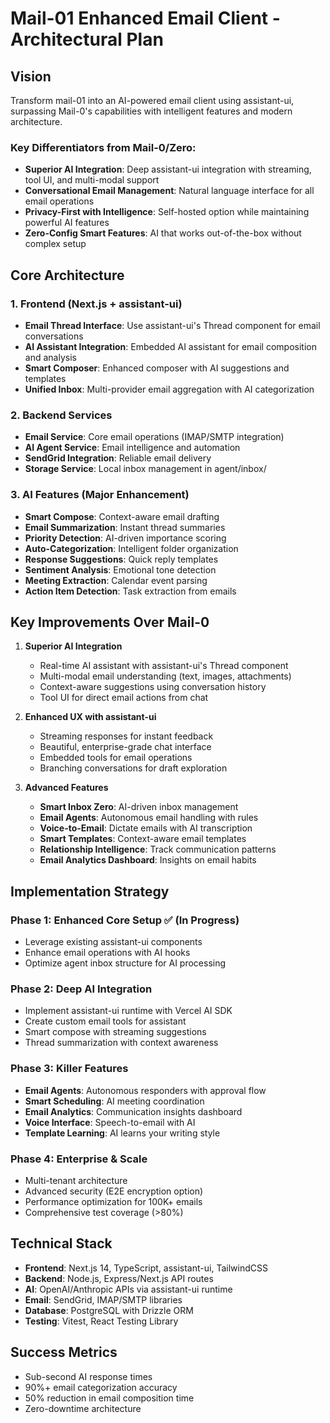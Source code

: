 # Mail-01 Enhanced Email Client - Architectural Plan

## Vision
Transform mail-01 into an AI-powered email client using assistant-ui, surpassing Mail-0's capabilities with intelligent features and modern architecture.

### Key Differentiators from Mail-0/Zero:
- **Superior AI Integration**: Deep assistant-ui integration with streaming, tool UI, and multi-modal support
- **Conversational Email Management**: Natural language interface for all email operations
- **Privacy-First with Intelligence**: Self-hosted option while maintaining powerful AI features
- **Zero-Config Smart Features**: AI that works out-of-the-box without complex setup

## Core Architecture

### 1. Frontend (Next.js + assistant-ui)
- **Email Thread Interface**: Use assistant-ui's Thread component for email conversations
- **AI Assistant Integration**: Embedded AI assistant for email composition and analysis
- **Smart Composer**: Enhanced composer with AI suggestions and templates
- **Unified Inbox**: Multi-provider email aggregation with AI categorization

### 2. Backend Services
- **Email Service**: Core email operations (IMAP/SMTP integration)
- **AI Agent Service**: Email intelligence and automation
- **SendGrid Integration**: Reliable email delivery
- **Storage Service**: Local inbox management in agent/inbox/

### 3. AI Features (Major Enhancement)
- **Smart Compose**: Context-aware email drafting
- **Email Summarization**: Instant thread summaries
- **Priority Detection**: AI-driven importance scoring
- **Auto-Categorization**: Intelligent folder organization
- **Response Suggestions**: Quick reply templates
- **Sentiment Analysis**: Emotional tone detection
- **Meeting Extraction**: Calendar event parsing
- **Action Item Detection**: Task extraction from emails

## Key Improvements Over Mail-0

1. **Superior AI Integration**
   - Real-time AI assistant with assistant-ui's Thread component
   - Multi-modal email understanding (text, images, attachments)
   - Context-aware suggestions using conversation history
   - Tool UI for direct email actions from chat

2. **Enhanced UX with assistant-ui**
   - Streaming responses for instant feedback
   - Beautiful, enterprise-grade chat interface
   - Embedded tools for email operations
   - Branching conversations for draft exploration

3. **Advanced Features**
   - **Smart Inbox Zero**: AI-driven inbox management
   - **Email Agents**: Autonomous email handling with rules
   - **Voice-to-Email**: Dictate emails with AI transcription
   - **Smart Templates**: Context-aware email templates
   - **Relationship Intelligence**: Track communication patterns
   - **Email Analytics Dashboard**: Insights on email habits

## Implementation Strategy

### Phase 1: Enhanced Core Setup ✅ (In Progress)
- Leverage existing assistant-ui components
- Enhance email operations with AI hooks
- Optimize agent inbox structure for AI processing

### Phase 2: Deep AI Integration
- Implement assistant-ui runtime with Vercel AI SDK
- Create custom email tools for assistant
- Smart compose with streaming suggestions
- Thread summarization with context awareness

### Phase 3: Killer Features
- **Email Agents**: Autonomous responders with approval flow
- **Smart Scheduling**: AI meeting coordination
- **Email Analytics**: Communication insights dashboard
- **Voice Interface**: Speech-to-email with AI
- **Template Learning**: AI learns your writing style

### Phase 4: Enterprise & Scale
- Multi-tenant architecture
- Advanced security (E2E encryption option)
- Performance optimization for 100K+ emails
- Comprehensive test coverage (>80%)

## Technical Stack
- **Frontend**: Next.js 14, TypeScript, assistant-ui, TailwindCSS
- **Backend**: Node.js, Express/Next.js API routes
- **AI**: OpenAI/Anthropic APIs via assistant-ui runtime
- **Email**: SendGrid, IMAP/SMTP libraries
- **Database**: PostgreSQL with Drizzle ORM
- **Testing**: Vitest, React Testing Library

## Success Metrics
- Sub-second AI response times
- 90%+ email categorization accuracy
- 50% reduction in email composition time
- Zero-downtime architecture